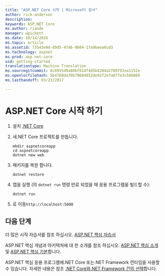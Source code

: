 ```yaml
---
title: "ASP.NET Core 시작 | Microsoft 문서"
author: rick-anderson
description: 
keywords: ASP.NET Core
ms.author: riande
manager: wpickett
ms.date: 10/14/2016
ms.topic: article
ms.assetid: 73543e9d-d9d5-47d6-9664-17a9beea6cd3
ms.technology: aspnet
ms.prod: asp.net-core
uid: getting-started
translationtype: Machine Translation
ms.sourcegitcommit: 6c8955d9a80bf614f4d5b4284a2f09792ea1152e
ms.openlocfilehash: 5b4760da70b79684852de92f2e7a677a3c586868
ms.lasthandoff: 03/23/2017

---
```

# <a name="getting-started-with-aspnet-core"></a>ASP.NET Core 시작 하기

1.  설치 [.NET Core](https://microsoft.com/net/core)

2.  새.NET Core 프로젝트를 만듭니다.

    ```console
    mkdir aspnetcoreapp
    cd aspnetcoreapp
    dotnet new web
    ```

3.  패키지를 복원 합니다.

    ```console
    dotnet restore
    ```

4.  앱을 실행 (의 `dotnet run` 명령 만료 되었을 때 응용 프로그램을 빌드할 수):

    ```console
    dotnet run
    ```

5.  로 이동`http://localhost:5000`

## <a name="next-steps"></a>다음 단계

더 많은 시작 자습서를 참조 하십시오. [ASP.NET 핵심 자습서](tutorials/index.md)

ASP.NET 핵심 개념과 아키텍처에 대 한 소개를 참조 하십시오. [ASP.NET 핵심 소개](index.md) 및 [ASP.NET 핵심 기본](fundamentals/index.md)합니다.

ASP.NET 핵심 응용 프로그램에.NET Core 또는.NET Framework 런타임을 사용할 수 있습니다. 자세한 내용은 참조 [.NET Core와.NET Framework 간의 선택](https://docs.microsoft.com/dotnet/articles/standard/choosing-core-framework-server)합니다.

